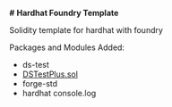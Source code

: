 **#** **Hardhat Foundry Template**

Solidity template for hardhat with foundry

Packages and Modules Added: 

- ds-test
-  [DSTestPlus.sol](https://github.com/Rari-Capital/solmate/blob/main/src/test/utils/DSTestPlus.sol)
- forge-std
- hardhat console.log